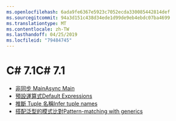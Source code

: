 ```yaml
---
ms.openlocfilehash: 6ada9fe6367e5923c7052ecda330085442814def
ms.sourcegitcommit: 94a3d151c438d34ede1d99de9eb4ebdc07ba4699
ms.translationtype: MT
ms.contentlocale: zh-TW
ms.lasthandoff: 04/25/2019
ms.locfileid: "79484745"
---
```


# <a name="c-71"></a><span data-ttu-id="77950-101">C# 7.1</span><span class="sxs-lookup"><span data-stu-id="77950-101">C# 7.1</span></span>

- [<span data-ttu-id="77950-102">非同步 Main</span><span class="sxs-lookup"><span data-stu-id="77950-102">Async Main</span></span>](https://github.com/dotnet/csharplang/blob/master/proposals/csharp-7.1/async-main.md)
- [<span data-ttu-id="77950-103">預設運算式</span><span class="sxs-lookup"><span data-stu-id="77950-103">Default Expressions</span></span>](https://github.com/dotnet/csharplang/blob/master/proposals/csharp-7.1/target-typed-default.md)
- [<span data-ttu-id="77950-104">推斷 Tuple 名稱</span><span class="sxs-lookup"><span data-stu-id="77950-104">Infer tuple names</span></span>](https://github.com/dotnet/csharplang/blob/master/proposals/csharp-7.1/infer-tuple-names.md)
- [<span data-ttu-id="77950-105">搭配泛型的模式比對</span><span class="sxs-lookup"><span data-stu-id="77950-105">Pattern-matching with generics</span></span>](https://github.com/dotnet/csharplang/blob/master/proposals/csharp-7.1/generics-pattern-match.md)

